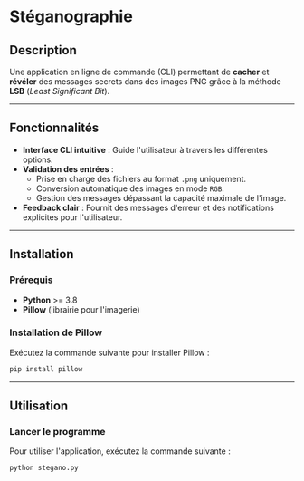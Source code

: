 # Stéganographie

## Description
Une application en ligne de commande (CLI) permettant de **cacher** et **révéler** des messages secrets dans des images PNG grâce à la méthode **LSB** (*Least Significant Bit*).

---

## Fonctionnalités
- **Interface CLI intuitive** : Guide l'utilisateur à travers les différentes options.
- **Validation des entrées** :  
  - Prise en charge des fichiers au format `.png` uniquement.  
  - Conversion automatique des images en mode `RGB`.  
  - Gestion des messages dépassant la capacité maximale de l'image.
- **Feedback clair** : Fournit des messages d'erreur et des notifications explicites pour l'utilisateur.

---

## Installation

### Prérequis
- **Python** >= 3.8  
- **Pillow** (librairie pour l'imagerie)

### Installation de Pillow
Exécutez la commande suivante pour installer Pillow :  
```bash
pip install pillow
```

---

## Utilisation

### Lancer le programme
Pour utiliser l'application, exécutez la commande suivante :  
```bash
python stegano.py
```
